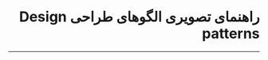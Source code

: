<div dir="rtl">

# راهنمای تصویری الگوهای طراحی Design patterns
________________________________________

